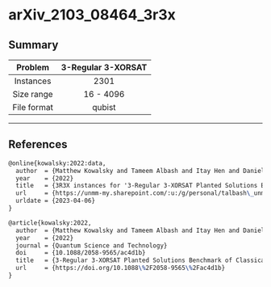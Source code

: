 # arXiv_2103_08464_3r3x

## Summary

| Problem     | 3-Regular 3-XORSAT |
|:-----------:|:------------------:|
| Instances   | 2301               |
| Size range  | 16 - 4096          |
| File format | qubist             |

* * *

## References

```tex
@online{kowalsky:2022:data,
  author  = {Matthew Kowalsky and Tameem Albash and Itay Hen and Daniel A. Lidar}
  year    = {2022}
  title   = {3R3X instances for '3-Regular 3-XORSAT Planted Solutions Benchmark of Classical and Quantum Heuristic Optimizers'}
  url     = {https://unmm-my.sharepoint.com/:u:/g/personal/talbash\_unm\_edu/EZuSjxn4So9BsTBzKazxuA0B6A72AezCeZj2fnks4lqt5Q?e=euft6M}
  urldate = {2023-04-06}
}
```

```tex
@article{kowalsky:2022,
  author  = {Matthew Kowalsky and Tameem Albash and Itay Hen and Daniel A. Lidar}
  year    = {2022}
  journal = {Quantum Science and Technology}
  doi     = {10.1088/2058-9565/ac4d1b}
  title   = {3-Regular 3-XORSAT Planted Solutions Benchmark of Classical and Quantum Heuristic Optimizers}
  url     = {https://doi.org/10.1088\%2F2058-9565\%2Fac4d1b}
}
```
